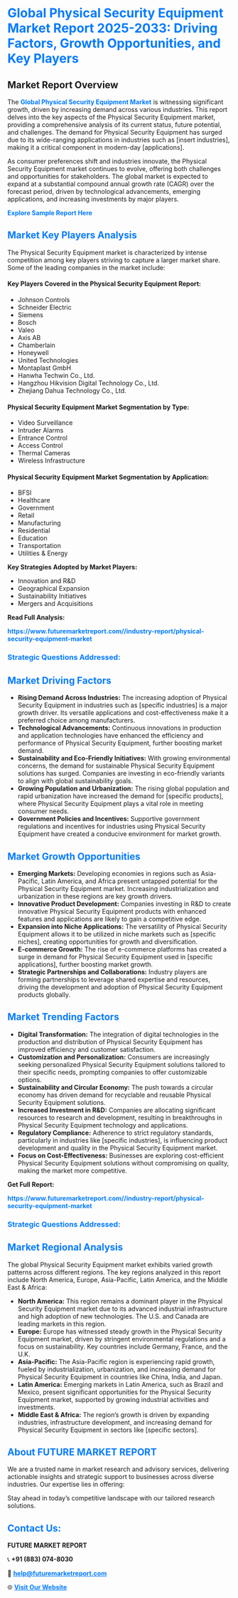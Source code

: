 <h1 style="color: #007BFF;">Global Physical Security Equipment Market Report 2025-2033: Driving Factors, Growth Opportunities, and Key Players</h1>

<section id="overview">
<h2>Market Report Overview</h2>
<p>The <a href="https://www.futuremarketreport.com//industry-report/physical-security-equipment-market" style="color: #007BFF; text-decoration: none;"><strong>Global Physical Security Equipment Market</strong></a> is witnessing significant growth, driven by increasing demand across various industries. This report delves into the key aspects of the Physical Security Equipment market, providing a comprehensive analysis of its current status, future potential, and challenges. The demand for Physical Security Equipment has surged due to its wide-ranging applications in industries such as [insert industries], making it a critical component in modern-day [applications].</p>
<p>As consumer preferences shift and industries innovate, the Physical Security Equipment market continues to evolve, offering both challenges and opportunities for stakeholders. The global market is expected to expand at a substantial compound annual growth rate (CAGR) over the forecast period, driven by technological advancements, emerging applications, and increasing investments by major players.</p>
</section>

<section id="overview">
<p><a href="https://www.futuremarketreport.com//request-sample/reportId=90372" style="color: #007BFF; text-decoration: none;"><strong>Explore Sample Report Here</strong></a></p>
</section>

<section id="key-players">
<h2 style="color: #007BFF;">Market Key Players Analysis</h2>
<p>The Physical Security Equipment market is characterized by intense competition among key players striving to capture a larger market share. Some of the leading companies in the market include:</p>
<h4>Key Players Covered in the Physical Security Equipment Report:</h4>
<ul><li>Johnson Controls</li><li>Schneider Electric</li><li>Siemens</li><li>Bosch</li><li>Valeo</li><li>Axis AB</li><li>Chamberlain</li><li>Honeywell</li><li>United Technologies</li><li>Montaplast GmbH</li><li>Hanwha Techwin Co., Ltd.</li><li>Hangzhou Hikvision Digital Technology Co., Ltd.</li><li>Zhejiang Dahua Technology Co., Ltd.</li></ul>
<h4>Physical Security Equipment Market Segmentation by Type:</h4>
<ul><li>Video Surveillance</li><li>Intruder Alarms</li><li>Entrance Control</li><li>Access Control</li><li>Thermal Cameras</li><li>Wireless Infrastructure</li></ul>

<h4>Physical Security Equipment Market Segmentation by Application:</h4>
<ul><li>BFSI</li><li>Healthcare</li><li>Government</li><li>Retail</li><li>Manufacturing</li><li>Residential</li><li>Education</li><li>Transportation</li><li>Utilities &amp; Energy</li></ul>
<p><strong>Key Strategies Adopted by Market Players:</strong></p>
<ul>
<li>Innovation and R&D</li>
<li>Geographical Expansion</li>
<li>Sustainability Initiatives</li>
<li>Mergers and Acquisitions</li>
</ul>
</section>

<section>
<p><strong>Read Full Analysis: </strong></p><a href="https://www.futuremarketreport.com//industry-report/physical-security-equipment-market" style="color: #007BFF; text-decoration: none;"><strong>https://www.futuremarketreport.com//industry-report/physical-security-equipment-market</strong></a>
<h3 style="color: #007BFF;">Strategic Questions Addressed:</h3>
</section>

<section id="driving-factors">
<h2 style="color: #007BFF;">Market Driving Factors</h2>
<ul>
<li><strong>Rising Demand Across Industries:</strong> The increasing adoption of Physical Security Equipment in industries such as [specific industries] is a major growth driver. Its versatile applications and cost-effectiveness make it a preferred choice among manufacturers.</li>
<li><strong>Technological Advancements:</strong> Continuous innovations in production and application technologies have enhanced the efficiency and performance of Physical Security Equipment, further boosting market demand.</li>
<li><strong>Sustainability and Eco-Friendly Initiatives:</strong> With growing environmental concerns, the demand for sustainable Physical Security Equipment solutions has surged. Companies are investing in eco-friendly variants to align with global sustainability goals.</li>
<li><strong>Growing Population and Urbanization:</strong> The rising global population and rapid urbanization have increased the demand for [specific products], where Physical Security Equipment plays a vital role in meeting consumer needs.</li>
<li><strong>Government Policies and Incentives:</strong> Supportive government regulations and incentives for industries using Physical Security Equipment have created a conducive environment for market growth.</li>
</ul>
</section>

<section id="growth-opportunities">
<h2 style="color: #007BFF;">Market Growth Opportunities</h2>
<ul>
<li><strong>Emerging Markets:</strong> Developing economies in regions such as Asia-Pacific, Latin America, and Africa present untapped potential for the Physical Security Equipment market. Increasing industrialization and urbanization in these regions are key growth drivers.</li>
<li><strong>Innovative Product Development:</strong> Companies investing in R&D to create innovative Physical Security Equipment products with enhanced features and applications are likely to gain a competitive edge.</li>
<li><strong>Expansion into Niche Applications:</strong> The versatility of Physical Security Equipment allows it to be utilized in niche markets such as [specific niches], creating opportunities for growth and diversification.</li>
<li><strong>E-commerce Growth:</strong> The rise of e-commerce platforms has created a surge in demand for Physical Security Equipment used in [specific applications], further boosting market growth.</li>
<li><strong>Strategic Partnerships and Collaborations:</strong> Industry players are forming partnerships to leverage shared expertise and resources, driving the development and adoption of Physical Security Equipment products globally.</li>
</ul>
</section>

<section id="trending-factors">
<h2 style="color: #007BFF;">Market Trending Factors</h2>
<ul>
<li><strong>Digital Transformation:</strong> The integration of digital technologies in the production and distribution of Physical Security Equipment has improved efficiency and customer satisfaction.</li>
<li><strong>Customization and Personalization:</strong> Consumers are increasingly seeking personalized Physical Security Equipment solutions tailored to their specific needs, prompting companies to offer customizable options.</li>
<li><strong>Sustainability and Circular Economy:</strong> The push towards a circular economy has driven demand for recyclable and reusable Physical Security Equipment solutions.</li>
<li><strong>Increased Investment in R&D:</strong> Companies are allocating significant resources to research and development, resulting in breakthroughs in Physical Security Equipment technology and applications.</li>
<li><strong>Regulatory Compliance:</strong> Adherence to strict regulatory standards, particularly in industries like [specific industries], is influencing product development and quality in the Physical Security Equipment market.</li>
<li><strong>Focus on Cost-Effectiveness:</strong> Businesses are exploring cost-efficient Physical Security Equipment solutions without compromising on quality, making the market more competitive.</li>
</ul>
</section>

<section>
<p><strong>Get Full Report: </strong></p><a href="https://www.futuremarketreport.com//industry-report/physical-security-equipment-market" style="color: #007BFF; text-decoration: none;"><strong>https://www.futuremarketreport.com//industry-report/physical-security-equipment-market</strong></a>
<h3 style="color: #007BFF;">Strategic Questions Addressed:</h3>
</section>


<section id="regional-analysis">
<h2 style="color: #007BFF;">Market Regional Analysis</h2>
<p>The global Physical Security Equipment market exhibits varied growth patterns across different regions. The key regions analyzed in this report include North America, Europe, Asia-Pacific, Latin America, and the Middle East & Africa:</p>
<ul>
<li><strong>North America:</strong> This region remains a dominant player in the Physical Security Equipment market due to its advanced industrial infrastructure and high adoption of new technologies. The U.S. and Canada are leading markets in this region.</li>
<li><strong>Europe:</strong> Europe has witnessed steady growth in the Physical Security Equipment market, driven by stringent environmental regulations and a focus on sustainability. Key countries include Germany, France, and the U.K.</li>
<li><strong>Asia-Pacific:</strong> The Asia-Pacific region is experiencing rapid growth, fueled by industrialization, urbanization, and increasing demand for Physical Security Equipment in countries like China, India, and Japan.</li>
<li><strong>Latin America:</strong> Emerging markets in Latin America, such as Brazil and Mexico, present significant opportunities for the Physical Security Equipment market, supported by growing industrial activities and investments.</li>
<li><strong>Middle East & Africa:</strong> The region’s growth is driven by expanding industries, infrastructure development, and increasing demand for Physical Security Equipment in sectors like [specific sectors].</li>
</ul>
</section>

<footer>
<h2 style="color: #007BFF;">About FUTURE MARKET REPORT</h2>
<p>We are a trusted name in market research and advisory services, delivering actionable insights and strategic support to businesses across diverse industries. Our expertise lies in offering:</p>

<p>Stay ahead in today’s competitive landscape with our tailored research solutions.</p>

<h2 style="color: #007BFF;">Contact Us:</h2>
<p><strong>FUTURE MARKET REPORT</strong></p>
<p>📞 <strong>+91 (883) 074-8030</strong></p>
<p>📧 <strong><a href="mailto:help@futuremarketreport.com" style="color: #007BFF;">help@futuremarketreport.com</a></strong></p>
<p>🌐 <strong><a href="https://www.futuremarketreport.com/" style="color: #007BFF;">Visit Our Website</a></strong></p>
</footer>